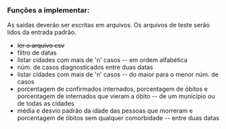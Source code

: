 ### Funções a implementar:

As saídas deverão ser escritas em arquivos.
Os arquivos de teste serão lidos da entrada padrão.

- ~~ler o arquivo csv~~
- filtro de datas
- listar cidades com mais de 'n' casos -- em ordem alfabética
- núm. de casos diagnosticados entre duas datas
- listar cidades com mais de 'n' casos -- do maior para o menor núm. de casos
- porcentagem de confirmados internados, porcentagem de óbitos e porcentagem de internados que vieram a óbito -- de um município ou de todas as cidades
- média e desvio padrão da idade das pessoas que morreram e porcentagem de óbitos sem qualquer comorbidade -- entre duas datas
